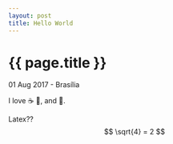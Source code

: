 ```yaml
---
layout: post
title: Hello World
---
```

{{ page.title }}
================

<p class="meta">01 Aug 2017 - Brasília</p>

 I love :coffee: :pizza:, and :dancer:.
 
 Latex?? <br />
 $$ \sqrt{4} = 2 $$

